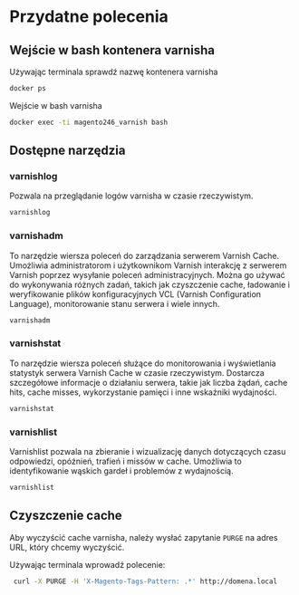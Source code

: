 # Przydatne polecenia

## Wejście w bash kontenera varnisha

Używając terminala sprawdź nazwę kontenera varnisha
```bash
docker ps
```

Wejście w bash varnisha

```bash
docker exec -ti magento246_varnish bash
```

## Dostępne narzędzia

### varnishlog
Pozwala na przeglądanie logów varnisha w czasie rzeczywistym.

```bash
varnishlog
```

### varnishadm
To narzędzie wiersza poleceń do zarządzania serwerem Varnish Cache. Umożliwia administratorom i użytkownikom Varnish interakcję z serwerem Varnish poprzez wysyłanie poleceń administracyjnych. Można go używać do wykonywania różnych zadań, takich jak czyszczenie cache, ładowanie i weryfikowanie plików konfiguracyjnych VCL (Varnish Configuration Language), monitorowanie stanu serwera i wiele innych.
```bash
varnishadm
```

### varnishstat
To narzędzie wiersza poleceń służące do monitorowania i wyświetlania statystyk serwera Varnish Cache w czasie rzeczywistym. Dostarcza szczegółowe informacje o działaniu serwera, takie jak liczba żądań, cache hits, cache misses, wykorzystanie pamięci i inne wskaźniki wydajności.
```bash
varnishstat
```

### varnishlist
Varnishlist pozwala na zbieranie i wizualizację danych dotyczących czasu odpowiedzi, opóźnień, trafień i missów w cache.
Umożliwia to identyfikowanie wąskich gardeł i problemów z wydajnością.
```bash
varnishlist
```

## Czyszczenie cache
Aby wyczyścić cache varnisha, należy wysłać zapytanie `PURGE` na adres URL, który chcemy wyczyścić.

Używając terminala wprowadź polecenie:
```bash
 curl -X PURGE -H 'X-Magento-Tags-Pattern: .*' http://domena.local
```
